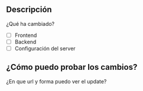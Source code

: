 ## Descripción
¿Qué ha cambiado?
- [ ] Frontend
- [ ] Backend
- [ ] Configuración del server

## ¿Cómo puedo probar los cambios?
¿En que url y forma puedo ver el update?
